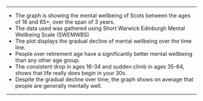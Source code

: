 
---------

* The graph is showing the mental wellbeing of Scots between the ages of 16 and 65+, over the span of 3 years.
* The data used was gathered using Short Warwick Edinburgh Mental Wellbeing Scale (SWEMWBS)
* The plot displays the gradual decline of mental wellbeing over the time line.
* People over retirement age have a significantly better mental wellbeing than any other age group.
* The consistent drop in ages 16-34 and sudden climb in ages 35-64, shows that life really does begin in your 30s.
* Despite the gradual decline over time, the graph shows on average that people are generally mentally well.

----------


	
	
	

